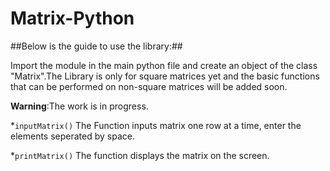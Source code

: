 # Matrix-Python

##Below is the guide to use the library:##

Import the module in the main python file and create an object of the class "Matrix".The Library is only for square matrices yet and the basic functions that can be performed on non-square matrices will be added soon.

**Warning**:The work is in progress.

*`inputMatrix()`
The Function inputs matrix one row at a time, enter the elements seperated by space.

*`printMatrix()`
The function displays the matrix on the screen.
